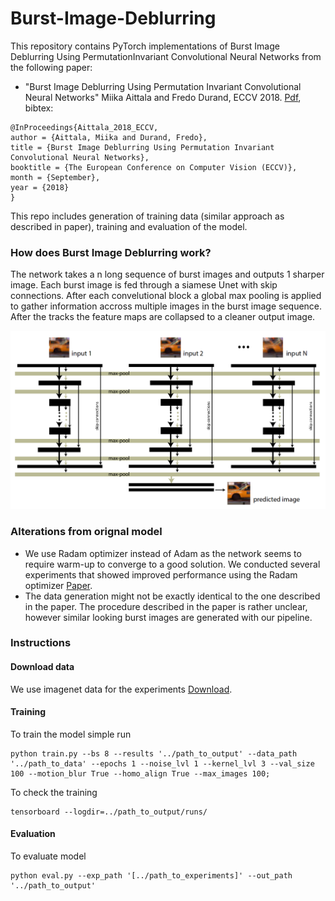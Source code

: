# Burst-Image-Deblurring

This repository contains PyTorch implementations of Burst Image Deblurring Using PermutationInvariant Convolutional Neural Networks from the following paper:
 - "Burst Image Deblurring Using Permutation Invariant Convolutional Neural Networks" Miika Aittala and Fredo Durand, ECCV 2018. [Pdf](http://openaccess.thecvf.com/content_ECCV_2018/papers/Miika_Aittala_Burst_Image_Deblurring_ECCV_2018_paper.pdf), bibtex:

```
@InProceedings{Aittala_2018_ECCV,
author = {Aittala, Miika and Durand, Fredo},
title = {Burst Image Deblurring Using Permutation Invariant Convolutional Neural Networks},
booktitle = {The European Conference on Computer Vision (ECCV)},
month = {September},
year = {2018}
} 
```

This repo includes generation of training data (similar approach as described in paper), training and evaluation of the model.

### How does Burst Image Deblurring work?

The network takes a n long sequence of burst images and outputs 1 sharper image. Each burst image is fed through a siamese Unet with skip connections. After each convelutional block a global max pooling is applied to gather information accross multiple images in the burst image sequence. After the tracks the feature maps are collapsed to a cleaner output image.

![network](img/Unet.png)

### Alterations from orignal model

* We use Radam optimizer instead of Adam as the network seems to require warm-up to converge to a good solution. We conducted several experiments that showed improved performance using the Radam optimizer [Paper](https://arxiv.org/pdf/1908.03265v1.pdf ).
* The data generation might not be exactly identical to the one described in the paper. The procedure described in the paper is rather unclear, however similar looking burst images are generated with our pipeline.

### Instructions

#### Download data
We use imagenet data for the experiments [Download](http://www.image-net.org/challenges/LSVRC/2011/registered-downloads).

#### Training
To train the model simple run
```
python train.py --bs 8 --results '../path_to_output' --data_path '../path_to_data' --epochs 1 --noise_lvl 1 --kernel_lvl 3 --val_size 100 --motion_blur True --homo_align True --max_images 100;
```
To check the training
```
tensorboard --logdir=../path_to_output/runs/
```
#### Evaluation
To evaluate model
```
python eval.py --exp_path '[../path_to_experiments]' --out_path '../path_to_output'
```
